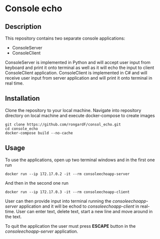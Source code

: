 # Console echo

## Description

This repository contains two separate console applications:
- ConsoleServer
- ConsoleClient
	
ConsoleServer is implemented in Python and will accept user input from keyboard and print it onto terminal as well as it will echo the input to client ConsoleClient application. 
ConsoleClient is implemented in C# and will receive user input from server application and will print it onto terminal in real time. 

## Installation

Clone the repository to your local machine. Navigate into repository directory on local machine and execute docker-compose to create images

```
git clone https://github.com/rongardF/consol_echo.git
cd console_echo
docker-compose build --no-cache
```

## Usage

To use the applications, open up two terminal windows and in the first one run

```
docker run --ip 172.17.0.2 -it --rm consoleechoapp-server
```

And then in the second one run 

```
docker run --ip 172.17.0.3 -it --rm consoleechoapp-client
```

User can then provide input into terminal running the *consoleechoapp-server* application and it will be echod to *consoleechoapp-client* in real-time. User can enter text, delete text, 
start a new line and move around in the text.

To quit the application the user must press **ESCAPE** button in the *consoleechoapp-server* application.

